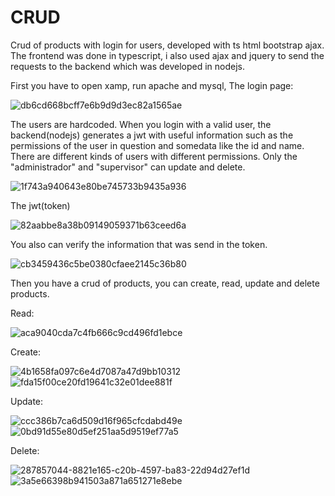 # CRUD
Crud of products with login for users, developed with ts html bootstrap ajax.
The frontend was done in typescript, i also used ajax and jquery to send the requests to the backend which was developed in nodejs.

First you have to open xamp, run apache and mysql, 
The login page:

![db6cd668bcff7e6b9d9d3ec82a1565ae](https://github.com/joacoox/CRUD/assets/113536722/40bb3f15-deb5-4fc2-b450-9b35883492d7)

The users are hardcoded. When you login with a valid user, the backend(nodejs) generates a jwt with useful information such as the permissions of the user in question and somedata like the id and name. There are different kinds of users with different permissions. 
Only the "administrador" and "supervisor" can update and delete. 


![1f743a940643e80be745733b9435a936](https://github.com/joacoox/CRUD/assets/113536722/9d7adf24-9f7d-46ba-991c-68b1dbcd753d)

The jwt(token)


![82aabbe8a38b09149059371b63ceed6a](https://github.com/joacoox/CRUD/assets/113536722/55da2b23-bd0e-4a33-812f-6200fec8551f)

You also can verify the information that was send in the token.

![cb3459436c5be0380cfaee2145c36b80](https://github.com/joacoox/CRUD/assets/113536722/462a4882-cfa5-49c4-8145-11c7399632f1)


Then you have a crud of products, you can create, read, update and delete products.

Read:

![aca9040cda7c4fb666c9cd496fd1ebce](https://github.com/joacoox/CRUD/assets/113536722/0b41366c-bd7f-4f23-958b-60ab49b28b04)


Create:

![4b1658fa097c6e4d7087a47d9bb10312](https://github.com/joacoox/CRUD/assets/113536722/00e2e935-b224-45af-bbeb-428e6e915e6c)
![fda15f00ce20fd19641c32e01dee881f](https://github.com/joacoox/CRUD/assets/113536722/8821e165-c20b-4597-ba83-22d94d27ef1d)

Update:

![ccc386b7ca6d509d16f965cfcdabd49e](https://github.com/joacoox/CRUD/assets/113536722/d73f5942-fff0-47cb-af69-f1a50851b7f6)
![0bd91d55e80d5ef251aa5d9519ef77a5](https://github.com/joacoox/CRUD/assets/113536722/66e80528-2414-498a-bc63-4afc098a8b73)


Delete:


![287857044-8821e165-c20b-4597-ba83-22d94d27ef1d](https://github.com/joacoox/CRUD/assets/113536722/90ae9c53-77f8-4964-8011-95940d161946)
![3a5e66398b941503a871a651271e8ebe](https://github.com/joacoox/CRUD/assets/113536722/85fceaa4-55e7-49f2-84f0-140dfb9a0c53)


